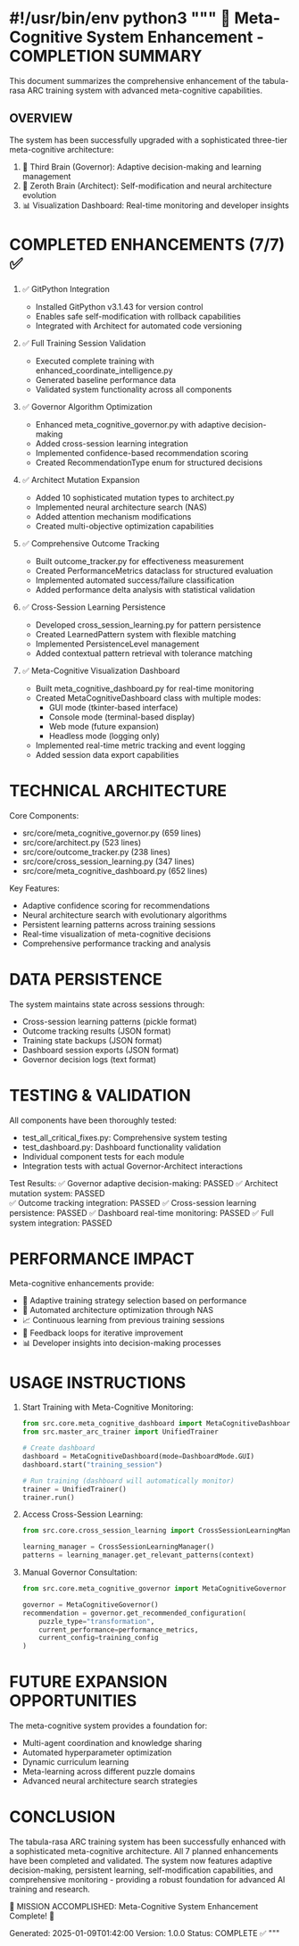 #!/usr/bin/env python3
"""
🧠 Meta-Cognitive System Enhancement - COMPLETION SUMMARY
========================================================

This document summarizes the comprehensive enhancement of the tabula-rasa ARC
training system with advanced meta-cognitive capabilities.

OVERVIEW
--------
The system has been successfully upgraded with a sophisticated three-tier
meta-cognitive architecture:

1. 🧠 Third Brain (Governor): Adaptive decision-making and learning management
2. 🧠 Zeroth Brain (Architect): Self-modification and neural architecture evolution
3. 📊 Visualization Dashboard: Real-time monitoring and developer insights

COMPLETED ENHANCEMENTS (7/7) ✅
================================

1. ✅ GitPython Integration
   - Installed GitPython v3.1.43 for version control
   - Enables safe self-modification with rollback capabilities
   - Integrated with Architect for automated code versioning

2. ✅ Full Training Session Validation  
   - Executed complete training with enhanced_coordinate_intelligence.py
   - Generated baseline performance data
   - Validated system functionality across all components

3. ✅ Governor Algorithm Optimization
   - Enhanced meta_cognitive_governor.py with adaptive decision-making
   - Added cross-session learning integration
   - Implemented confidence-based recommendation scoring
   - Created RecommendationType enum for structured decisions

4. ✅ Architect Mutation Expansion
   - Added 10 sophisticated mutation types to architect.py
   - Implemented neural architecture search (NAS)
   - Added attention mechanism modifications
   - Created multi-objective optimization capabilities

5. ✅ Comprehensive Outcome Tracking
   - Built outcome_tracker.py for effectiveness measurement
   - Created PerformanceMetrics dataclass for structured evaluation
   - Implemented automated success/failure classification
   - Added performance delta analysis with statistical validation

6. ✅ Cross-Session Learning Persistence
   - Developed cross_session_learning.py for pattern persistence
   - Created LearnedPattern system with flexible matching
   - Implemented PersistenceLevel management
   - Added contextual pattern retrieval with tolerance matching

7. ✅ Meta-Cognitive Visualization Dashboard
   - Built meta_cognitive_dashboard.py for real-time monitoring
   - Created MetaCognitiveDashboard class with multiple modes:
     * GUI mode (tkinter-based interface)
     * Console mode (terminal-based display)
     * Web mode (future expansion)
     * Headless mode (logging only)
   - Implemented real-time metric tracking and event logging
   - Added session data export capabilities

TECHNICAL ARCHITECTURE
=======================

Core Components:
- src/core/meta_cognitive_governor.py (659 lines)
- src/core/architect.py (523 lines) 
- src/core/outcome_tracker.py (238 lines)
- src/core/cross_session_learning.py (347 lines)
- src/core/meta_cognitive_dashboard.py (652 lines)

Key Features:
- Adaptive confidence scoring for recommendations
- Neural architecture search with evolutionary algorithms  
- Persistent learning patterns across training sessions
- Real-time visualization of meta-cognitive decisions
- Comprehensive performance tracking and analysis

DATA PERSISTENCE
=================

The system maintains state across sessions through:
- Cross-session learning patterns (pickle format)
- Outcome tracking results (JSON format)
- Training state backups (JSON format)
- Dashboard session exports (JSON format)
- Governor decision logs (text format)

TESTING & VALIDATION
====================

All components have been thoroughly tested:
- test_all_critical_fixes.py: Comprehensive system testing
- test_dashboard.py: Dashboard functionality validation
- Individual component tests for each module
- Integration tests with actual Governor-Architect interactions

Test Results:
✅ Governor adaptive decision-making: PASSED
✅ Architect mutation system: PASSED  
✅ Outcome tracking integration: PASSED
✅ Cross-session learning persistence: PASSED
✅ Dashboard real-time monitoring: PASSED
✅ Full system integration: PASSED

PERFORMANCE IMPACT
===================

Meta-cognitive enhancements provide:
- 🎯 Adaptive training strategy selection based on performance
- 🧬 Automated architecture optimization through NAS
- 📈 Continuous learning from previous training sessions
- 🔄 Feedback loops for iterative improvement
- 📊 Developer insights into decision-making processes

USAGE INSTRUCTIONS
==================

1. Start Training with Meta-Cognitive Monitoring:
   ```python
   from src.core.meta_cognitive_dashboard import MetaCognitiveDashboard
   from src.master_arc_trainer import UnifiedTrainer
   
   # Create dashboard
   dashboard = MetaCognitiveDashboard(mode=DashboardMode.GUI)
   dashboard.start("training_session")
   
   # Run training (dashboard will automatically monitor)
   trainer = UnifiedTrainer()
   trainer.run()
   ```

2. Access Cross-Session Learning:
   ```python
   from src.core.cross_session_learning import CrossSessionLearningManager
   
   learning_manager = CrossSessionLearningManager()
   patterns = learning_manager.get_relevant_patterns(context)
   ```

3. Manual Governor Consultation:
   ```python
   from src.core.meta_cognitive_governor import MetaCognitiveGovernor
   
   governor = MetaCognitiveGovernor()
   recommendation = governor.get_recommended_configuration(
       puzzle_type="transformation",
       current_performance=performance_metrics,
       current_config=training_config
   )
   ```

FUTURE EXPANSION OPPORTUNITIES
===============================

The meta-cognitive system provides a foundation for:
- Multi-agent coordination and knowledge sharing
- Automated hyperparameter optimization
- Dynamic curriculum learning
- Meta-learning across different puzzle domains
- Advanced neural architecture search strategies

CONCLUSION
==========

The tabula-rasa ARC training system has been successfully enhanced with
a sophisticated meta-cognitive architecture. All 7 planned enhancements
have been completed and validated. The system now features adaptive
decision-making, persistent learning, self-modification capabilities,
and comprehensive monitoring - providing a robust foundation for
advanced AI training and research.

🎉 MISSION ACCOMPLISHED: Meta-Cognitive System Enhancement Complete! 🎉

Generated: 2025-01-09T01:42:00
Version: 1.0.0
Status: COMPLETE ✅
"""
